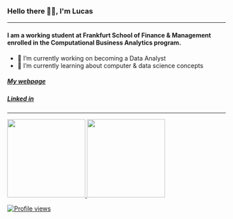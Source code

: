 ### Hello there 👋🏻, I'm Lucas
---
#### I am a working student at Frankfurt School of Finance & Management enrolled in the Computational Business Analytics program.

- 🔭 I’m currently working on becoming a Data Analyst
- 🌱 I’m currently learning about computer & data science concepts

##### [My webpage](www.lucaswagner.online)
##### [Linked in](www.linkedin.com/in/lucaswagner2109)
---
<div>
  <a href="https://github.com/vivekweb2013">
  <img height="180em" src="https://github-readme-stats.vercel.app/api?username=lmw2109&show_icons=true&include_all_commits=true&count_private=true"/>
  <img height="180em" src="https://github-readme-stats.vercel.app/api/top-langs/?username=lmw2109&layout=compact&langs_count=6"/>
</div>
  
![Profile views](https://gpvc.arturio.dev/lmw2109)

<!--

**lmw2109/lmw2109** is a ✨ _special_ ✨ repository because its `README.md` (this file) appears on your GitHub profile.

-->
